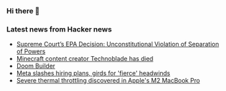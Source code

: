 ### Hi there 👋

<!--
**arashid-sh/arashid-sh** is a ✨ _special_ ✨ repository because its `README.md` (this file) appears on your GitHub profile.

Here are some ideas to get you started:

- 🔭 I’m currently working on ...
- 🌱 I’m currently learning ...
- 👯 I’m looking to collaborate on ...
- 🤔 I’m looking for help with ...
- 💬 Ask me about ...
- 📫 How to reach me: ...
- 😄 Pronouns: ...
- ⚡ Fun fact: ...
-->

### Latest news from Hacker news
<!-- BLOG-POST-LIST:START -->
- [Supreme Court’s EPA Decision: Unconstitutional Violation of Separation of Powers](https://slate.com/news-and-politics/2022/06/west-virginia-environmental-protection-agency-climate-change-clean-air.html)
- [Minecraft content creator Technoblade has died](https://dotesports.com/news/minecraft-content-creator-technoblade-has-died-following-battle-with-cancer)
- [Doom Builder](http://doombuilder.com/)
- [Meta slashes hiring plans, girds for &#39;fierce&#39; headwinds](https://www.reuters.com/technology/exclusive-meta-girds-fierce-headwinds-slower-growth-second-half-memo-2022-06-30/)
- [Severe thermal throttling discovered in Apple&#39;s M2 MacBook Pro](https://twitter.com/VadimYuryev/status/1542188250697039872)
<!-- BLOG-POST-LIST:END -->
